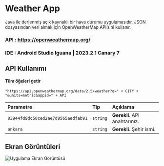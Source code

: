 
# Weather App



Java ile derlenmiş açık kaynaklı bir hava durumu uygulamasıdır. JSON dosyasından veri almak için OpenWeatherMap API’sini kullanır.

### API : https://openweathermap.org/
### IDE : Android Studio Iguana | 2023.2.1 Canary 7




## API Kullanımı

#### Tüm öğeleri getir

```http
"https://api.openweathermap.org/data/2.5/weather?q=" + CITY + "&units=metric&appid=" + API

```

| Parametre | Tip     | Açıklama                |
| :-------- | :------- | :------------------------- |
| `03944fd9dc58ced2ae7d9565aedfab91` | `string` | **Gerekli**. API anahtarınız. |
| `ankara` | `string` | **Gerekli**. Şehir ismi. |

## Ekran Görüntüleri

![Uygulama Ekran Görüntüsü](https://img.imgyukle.com/2024/03/19/y3qHXy.jpeg)

  

